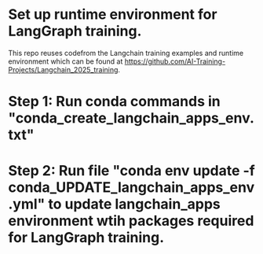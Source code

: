 
# Set up runtime environment for LangGraph training.

This repo reuses codefrom the Langchain training examples and runtime environment which can be found at https://github.com/AI-Training-Projects/Langchain_2025_training.  


# Step 1: Run conda commands in "conda_create_langchain_apps_env.txt"

# Step 2: Run file "conda env update -f conda_UPDATE_langchain_apps_env.yml" to update langchain_apps environment wtih packages required for LangGraph training.


